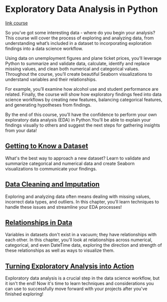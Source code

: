 # Exploratory Data Analysis in Python

[link course](https://app.datacamp.com/learn/courses/exploratory-data-analysis-in-python)

So you’ve got some interesting data - where do you begin your analysis? This course will cover the process of exploring and analyzing data, from understanding what’s included in a dataset to incorporating exploration findings into a data science workflow.

Using data on unemployment figures and plane ticket prices, you’ll leverage Python to summarize and validate data, calculate, identify and replace missing values, and clean both numerical and categorical values. Throughout the course, you’ll create beautiful Seaborn visualizations to understand variables and their relationships.

For example, you’ll examine how alcohol use and student performance are related. Finally, the course will show how exploratory findings feed into data science workflows by creating new features, balancing categorical features, and generating hypotheses from findings.

By the end of this course, you’ll have the confidence to perform your own exploratory data analysis (EDA) in Python.You’ll be able to explain your findings visually to others and suggest the next steps for gathering insights from your data! 


## [Getting to Know a Dataset](./01_getting_to_know_a_dataset/)

What's the best way to approach a new dataset? Learn to validate and summarize categorical and numerical data and create Seaborn visualizations to communicate your findings. 

## [Data Cleaning and Imputation](./02_data_cleaning_and_imputation/)

Exploring and analyzing data often means dealing with missing values, incorrect data types, and outliers. In this chapter, you’ll learn techniques to handle these issues and streamline your EDA processes! 

## [Relationships in Data](./03_relationships_in_data/)

Variables in datasets don't exist in a vacuum; they have relationships with each other. In this chapter, you'll look at relationships across numerical, categorical, and even DateTime data, exploring the direction and strength of these relationships as well as ways to visualize them. 

## [Turning Exploratory Analysis into Action](./04_turning_exploratory_analysis_into_action/)

Exploratory data analysis is a crucial step in the data science workflow, but it isn't the end! Now it's time to learn techniques and considerations you can use to successfully move forward with your projects after you've finished exploring! 